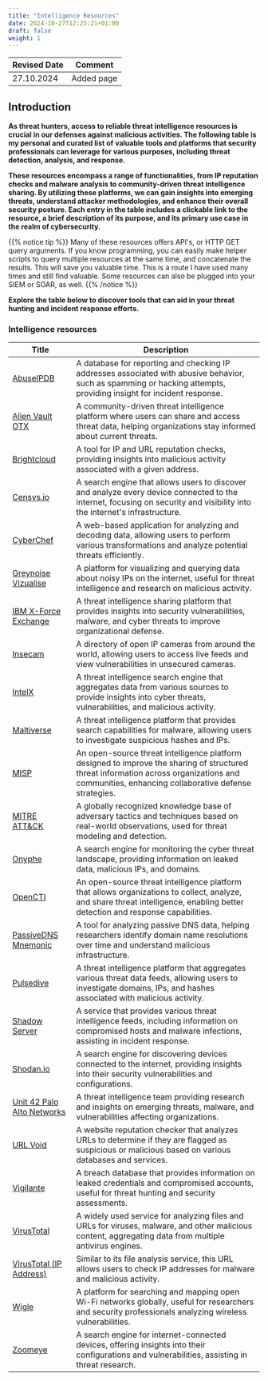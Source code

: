 ```yaml
---
title: "Intelligence Resources"
date: 2024-10-27T12:25:21+01:00
draft: false
weight: 1
---
```


| Revised Date | Comment |
| ------------ | ------- |
| 27.10.2024   | Added page | 

## Introduction

**As threat hunters, access to reliable threat intelligence resources is crucial in our defenses against malicious activities. The following table is my personal and curated list of valuable tools and platforms that security professionals can leverage for various purposes, including threat detection, analysis, and response.**

**These resources encompass a range of functionalities, from IP reputation checks and malware analysis to community-driven threat intelligence sharing. By utilizing these platforms, we can gain insights into emerging threats, understand attacker methodologies, and enhance their overall security posture. Each entry in the table includes a clickable link to the resource, a brief description of its purpose, and its primary use case in the realm of cybersecurity.**

{{% notice tip %}}
Many of these resources offers API's, or HTTP GET query arguments. If you know programming, you can easily make helper scripts to query multiple resources at the same time, and concatenate the results. This will save you valuable time. This is a route I have used many times and still find valuable. Some resources can also be plugged into your SIEM or SOAR, as well.
{{% /notice %}}

**Explore the table below to discover tools that can aid in your threat hunting and incident response efforts.**

### Intelligence resources

| **Title** | **Description** |
| --------- | --------------- |
| [AbuseIPDB](https://www.abuseipdb.com) | A database for reporting and checking IP addresses associated with abusive behavior, such as spamming or hacking attempts, providing insight for incident response. |
| [Alien Vault OTX](https://otx.alienvault.com/) | A community-driven threat intelligence platform where users can share and access threat data, helping organizations stay informed about current threats. |
| [Brightcloud](https://www.brightcloud.com/tools/url-ip-lookup.php) | A tool for IP and URL reputation checks, providing insights into malicious activity associated with a given address. |
| [Censys.io](https://censys.io) | A search engine that allows users to discover and analyze every device connected to the internet, focusing on security and visibility into the internet's infrastructure. |
| [CyberChef](https://gchq.github.io/CyberChef/) | A web-based application for analyzing and decoding data, allowing users to perform various transformations and analyze potential threats efficiently. |
| [Greynoise Vizualise](https://viz.greynoise.io/) | A platform for visualizing and querying data about noisy IPs on the internet, useful for threat intelligence and research on malicious activity. |
| [IBM X-Force Exchange](https://exchange.xforce.ibmcloud.com/) | A threat intelligence sharing platform that provides insights into security vulnerabilities, malware, and cyber threats to improve organizational defense. |
| [Insecam](http://insecam.org/) | A directory of open IP cameras from around the world, allowing users to access live feeds and view vulnerabilities in unsecured cameras. |
| [IntelX](https://intelx.io/) | A threat intelligence search engine that aggregates data from various sources to provide insights into cyber threats, vulnerabilities, and malicious activity. |
| [Maltiverse](https://www.maltiverse.com/) | A threat intelligence platform that provides search capabilities for malware, allowing users to investigate suspicious hashes and IPs. |
| [MISP](https://www.misp-project.org/) | An open-source threat intelligence platform designed to improve the sharing of structured threat information across organizations and communities, enhancing collaborative defense strategies. |
| [MITRE ATT&CK](https://attack.mitre.org) | A globally recognized knowledge base of adversary tactics and techniques based on real-world observations, used for threat modeling and detection. |
| [Onyphe](https://www.onyphe.io/) | A search engine for monitoring the cyber threat landscape, providing information on leaked data, malicious IPs, and domains. |
| [OpenCTI](https://www.opencti.io/) | An open-source threat intelligence platform that allows organizations to collect, analyze, and share threat intelligence, enabling better detection and response capabilities. |
| [PassiveDNS Mnemonic](https://passivedns.mnemonic.no/) | A tool for analyzing passive DNS data, helping researchers identify domain name resolutions over time and understand malicious infrastructure. |
| [Pulsedive](https://pulsedive.com) | A threat intelligence platform that aggregates various threat data feeds, allowing users to investigate domains, IPs, and hashes associated with malicious activity. |
| [Shadow Server](https://www.shadowserver.org/wiki/) | A service that provides various threat intelligence feeds, including information on compromised hosts and malware infections, assisting in incident response. |
| [Shodan.io](https://www.shodan.io/) | A search engine for discovering devices connected to the internet, providing insights into their security vulnerabilities and configurations. |
| [Unit 42 Palo Alto Networks](https://unit42.paloaltonetworks.com/category/threat-research/) | A threat intelligence team providing research and insights on emerging threats, malware, and vulnerabilities affecting organizations. |
| [URL Void](https://www.urlvoid.com) | A website reputation checker that analyzes URLs to determine if they are flagged as suspicious or malicious based on various databases and services. |
| [Vigilante](https://vigilante.pw/) | A breach database that provides information on leaked credentials and compromised accounts, useful for threat hunting and security assessments. |
| [VirusTotal](https://www.virustotal.com/#/home/upload) | A widely used service for analyzing files and URLs for viruses, malware, and other malicious content, aggregating data from multiple antivirus engines. |
| [VirusTotal (IP Address)](https://www.virustotal.com/) | Similar to its file analysis service, this URL allows users to check IP addresses for malware and malicious activity. |
| [Wigle](https://wigle.net/) | A platform for searching and mapping open Wi-Fi networks globally, useful for researchers and security professionals analyzing wireless vulnerabilities. |
| [Zoomeye](https://www.zoomeye.org/) | A search engine for internet-connected devices, offering insights into their configurations and vulnerabilities, assisting in threat research. |